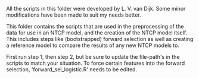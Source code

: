 All the scripts in this folder were developed by L. V. van Dijk. Some minor modifications have been made to suit my needs better.

This folder contains the scripts that are used in the preprocessing of the data for use in an NTCP model, and the creation of the NTCP model itself. This includes steps like (bootstrapped) forward selection as well as creating a reference model to compare the results of any new NTCP models to.

First run step 1, then step 2, but be sure to update the file-path's in the scripts to match your situation. To force certain features into the forward selection, 'forward_sel_logistic.R' needs  to be edited.